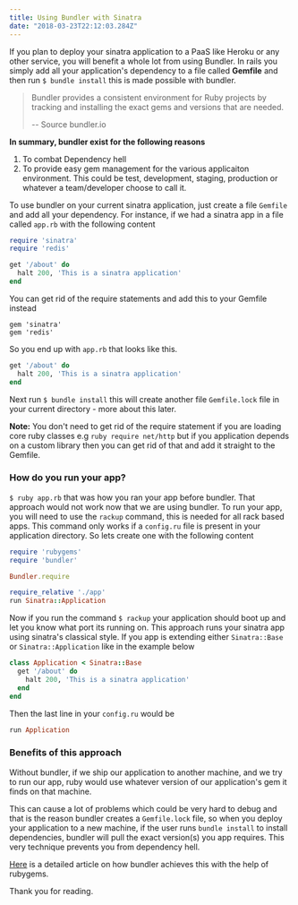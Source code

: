 ```yaml
---
title: Using Bundler with Sinatra 
date: "2018-03-23T22:12:03.284Z"
---
```


If you plan to deploy your sinatra application to a PaaS like Heroku or any other service, you will benefit a whole lot from using Bundler. In rails you simply add all your application's dependency to a file called **Gemfile** and then run `$ bundle install` this is made possible with bundler. 

> Bundler provides a consistent environment for Ruby projects by tracking and installing the exact gems and versions that are needed.
> 
> -- Source bundler.io 

**In summary, bundler exist for the following reasons**

1. To combat Dependency hell
2. To provide easy gem management for the various applicaiton environment. This could be test, development, staging, production or whatever a team/developer choose to call it. 

To use bundler on your current sinatra application, just create a file `Gemfile` and add all your dependency. For instance, if we had a sinatra app in a file called `app.rb` with the following content 

```ruby 
require 'sinatra'
require 'redis' 

get '/about' do
  halt 200, 'This is a sinatra application'
end
```

You can get rid of the require statements and add this to your Gemfile instead

```
gem 'sinatra'
gem 'redis'
```

So you end up with `app.rb` that looks like this. 

```ruby
get '/about' do
  halt 200, 'This is a sinatra application'
end
```

Next run `$ bundle install` this will create another file `Gemfile.lock` file in your current directory - more about this later. 

**Note:** You don't need to get rid of the require statement if you are loading core ruby classes e.g `ruby require net/http` but if you application depends on a custom library then you can get rid of that and add it straight to the Gemfile. 

### How do you run your app?

`$ ruby app.rb` that was how you ran your app before bundler. That approach would not work now that we are using bundler. To run your app, you will need to use the `rackup` command, this is needed for all rack based apps. This command only works if a `config.ru` file is present in your application directory. So lets create one with the following content 

```ruby
require 'rubygems'
require 'bundler'

Bundler.require 

require_relative './app'
run Sinatra::Application
```

Now if you run the command `$ rackup` your application should boot up and let you know what port its running on. This approach runs your sinatra app using sinatra's classical style. If you app is extending either `Sinatra::Base` or `Sinatra::Application` like in the example below 

```ruby
class Application < Sinatra::Base
  get '/about' do
    halt 200, 'This is a sinatra application'
  end
end
```
Then the last line in your `config.ru` would be 
```ruby
run Application
```


### Benefits of this approach

Without bundler, if we ship our application to another machine, and we try to run our app, ruby would use whatever version of our application's gem it finds on that machine.

 This can cause a lot of problems which could be very hard to debug and that is the reason bundler creates a `Gemfile.lock` file, so when you deploy your application to a new machine, if the user runs `bundle install` to install dependencies, bundler will pull the exact version(s) you app requires. This very technique prevents you from dependency hell.  

[Here](https://www.cloudcity.io/blog/2015/07/10/how-bundler-works-a-history-of-ruby-dependency-management/) is a detailed article on how bundler achieves this with the help of rubygems.

Thank you for reading. 

